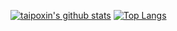 [![taipoxin's github stats](https://github-readme-stats.vercel.app/api?username=taipoxin&theme=material-palenight&count_private=true&show_icons=true)]()
[![Top Langs](https://github-readme-stats.vercel.app/api/top-langs/?username=taipoxin&theme=material-palenight&layout=compact&langs_count=6&hide=CMake,C,Makefile,Paskal)]()
